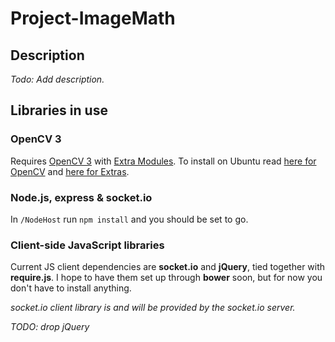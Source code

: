 # Project-ImageMath

## Description
*Todo: Add description.*

## Libraries in use

### OpenCV 3
Requires [OpenCV 3](https://github.com/Itseez/opencv) with [Extra Modules](https://github.com/Itseez/opencv_contrib). 
To install on Ubuntu read [here for OpenCV](http://docs.opencv.org/doc/tutorials/introduction/linux_install/linux_install.html#building-opencv-from-source-using-cmake-using-the-command-line) and [here for Extras](https://github.com/Itseez/opencv_contrib/blob/master/README.md#how-to-build-opencv-with-extra-modules).

### Node.js, express & socket.io
In `/NodeHost` run `npm install` and you should be set to go.

### Client-side JavaScript libraries
Current JS client dependencies are **socket.io** and **jQuery**, tied together with **require.js**.
I hope to have them set up through **bower** soon, but for now you don't have to install anything.

*socket.io client library is and will be provided by the socket.io server.* 

*TODO: drop jQuery*


